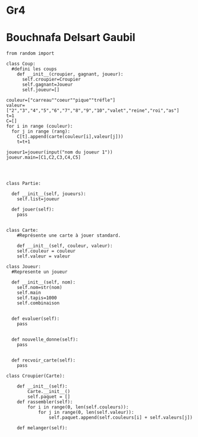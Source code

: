 # Gr4
# Bouchnafa Delsart Gaubil

	from random import 

	class Coup:
	  #defini les coups
	    def __init__(croupier, gagnant, joueur):
	      self.croupier=Croupier
	      self.gagnant=Joueur
	      self.joueur=[]

	couleur=["carreau""coeur""pique""tréfle"]
	valeur=["2","3","4","5","6","7","8","9","10","valet","reine","roi","as"]
	t=1
	C=[]
	for i in range (couleur):
	  for j in range (rang):
	    C[t].append(carte(couleur[i],valeur[j]))
	    t=t+1

	joueur1=joueur(input("nom du joueur 1"))
	joueur.main=[C1,C2,C3,C4,C5]




	class Partie:

	  def __init__(self, joueurs):
	    self.list=joueur

	  def jouer(self):
	    pass
	    
	  
	class Carte:
	    #Représente une carte à jouer standard.

	    def __init__(self, couleur, valeur):
		self.couleur = couleur
		self.valeur = valeur
		
	class Joueur:
	  #Represente un joueur

	  def __init__(self, nom):
	    self.nom=str(nom)
	    self.main
	    self.tapis=1000
	    self.combinaison


	  def evaluer(self):
	    pass


	  def nouvelle_donne(self):
	    pass


	  def recvoir_carte(self):
	    pass

	class Croupier(Carte):

		def __init__(self):
			Carte.__init__()
			self.paquet = []
		def rassembler(self):
			for i in range(0, len(self.couleurs)):
				for j in range(0, len(self.valeur)):
					self.paquet.append(self.couleurs[i] + self.valeurs[j])

		def melanger(self): 

